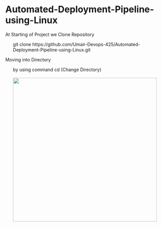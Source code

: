 # Automated-Deployment-Pipeline-using-Linux
At Starting of Project we Clone Repository
<ul>
  <p>git clone https://github.com/Umair-Devops-425/Automated-Deployment-Pipeline-using-Linux.git</p></ul>
<p>Moving into Directory</p>
<ul>
  by using command cd (Change Directory)
  <br>
  <br>
  <img src="https://github.com/user-attachments/assets/b9f8eb27-8d82-4f66-9def-db01bca48da5" width="450" alt=""></ul>
